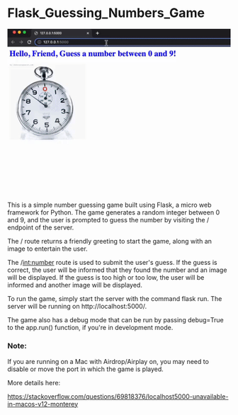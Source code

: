 # Flask_Guessing_Numbers_Game

![](https://github.com/rifleben/Flask_Guessing_Numbers_Game/blob/main/Flask_game_gif.gif)

This is a simple number guessing game built using Flask, a micro web framework for Python. The game generates a random integer between 0 and 9, and the user is prompted to guess the number by visiting the / endpoint of the server.

The / route returns a friendly greeting to start the game, along with an image to entertain the user.

The /<int:number> route is used to submit the user's guess. If the guess is correct, the user will be informed that they found the number and an image will be displayed. If the guess is too high or too low, the user will be informed and another image will be displayed.

To run the game, simply start the server with the command flask run. The server will be running on http://localhost:5000/.

The game also has a debug mode that can be run by passing debug=True to the app.run() function, if you're in development mode.

### Note:

If you are running on a Mac with Airdrop/Airplay on, you may need to disable or move the port in which the game is played.

More details here:

https://stackoverflow.com/questions/69818376/localhost5000-unavailable-in-macos-v12-monterey
